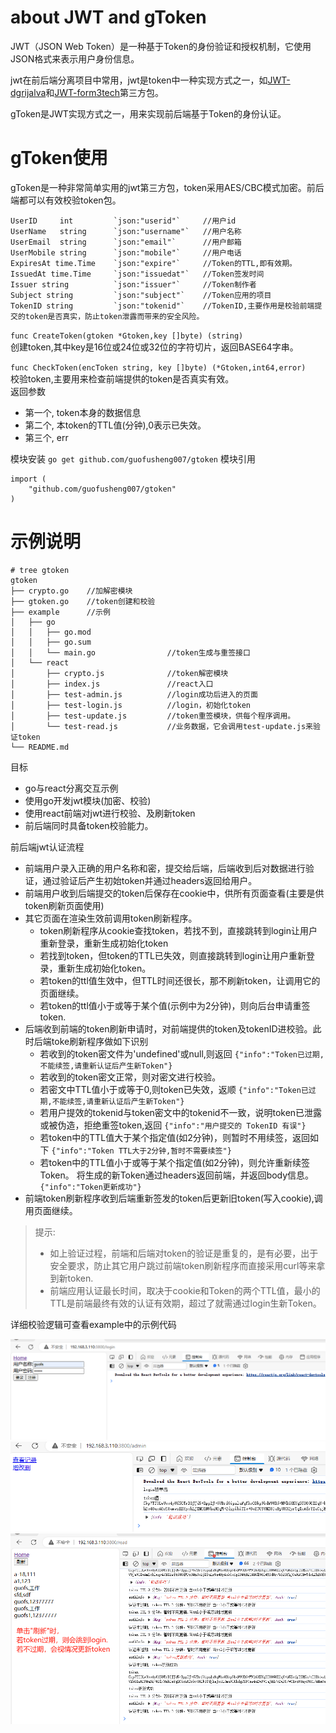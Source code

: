 
# about JWT and gToken
JWT（JSON Web Token）是一种基于Token的身份验证和授权机制，它使用JSON格式来表示用户身份信息。

jwt在前后端分离项目中常用，jwt是token中一种实现方式之一，如[JWT-dgrijalva](https://pkg.go.dev/github.com/dgrijalva/jwt-go)和[JWT-form3tech](https://pkg.go.dev/github.com/form3tech-oss/jwt-go@v3.2.5+incompatible#section-documentation)第三方包。


gToken是JWT实现方式之一，用来实现前后端基于Token的身份认证。

# gToken使用
gToken是一种非常简单实用的jwt第三方包，token采用AES/CBC模式加密。前后端都可以有效校验token包。
```text
UserID     int         `json:"userid"`     //用户id
UserName   string      `json:"username"`   //用户名称
UserEmail  string      `json:"email"`      //用户邮箱
UserMobile string      `json:"mobile"`     //用户电话
ExpiresAt time.Time    `json:"expire"`     //Token的TTL,即有效期。
IssuedAt time.Time     `json:"issuedat"`   //Token签发时间
Issuer string          `json:"issuer"`     //Token制作者
Subject string         `json:"subject"`    //Token应用的项目
TokenID string         `json:"tokenid"`    //TokenID,主要作用是校验前端提交的token是否真实，防止token泄露而带来的安全风险。
```

`func CreateToken(gtoken *Gtoken,key []byte) (string)`       
创建token,其中key是16位或24位或32位的字符切片，返回BASE64字串。

`func CheckToken(encToken string, key []byte) (*Gtoken,int64,error)`      
校验token,主要用来检查前端提供的token是否真实有效。         
返回参数     
- 第一个, token本身的数据信息
- 第二个, 本token的TTL值(分钟),0表示已失效。
- 第三个, err

模块安装
`go get github.com/guofusheng007/gtoken`
模块引用
```text
import (
	"github.com/guofusheng007/gtoken"
)
```

# 示例说明
```text
# tree gtoken
gtoken
├── crypto.go    //加解密模块
├── gtoken.go    //token创建和校验
├── example      //示例
│   ├── go
│   │   ├── go.mod
│   │   ├── go.sum
│   │   └── main.go                //token生成与重签接口
│   └── react
│       ├── crypto.js              //token解密模块
│       ├── index.js               //react入口
│       ├── test-admin.js          //login成功后进入的页面
│       ├── test-login.js          //login，初始化token
│       ├── test-update.js         //token重签模块，供每个程序调用。
│       └── test-read.js           //业务数据，它会调用test-update.js来验证token
└── README.md
```

目标
- go与react分离交互示例
- 使用go开发jwt模块(加密、校验)
- 使用react前端对jwt进行校验、及刷新token
- 前后端同时具备token校验能力。


前后端jwt认证流程
- 前端用户录入正确的用户名称和密，提交给后端，后端收到后对数据进行验证，通过验证后产生初始token并通过headers返回给用户。
- 前端用户收到后端提交的token后保存在cookie中，供所有页面查看(主要是供token刷新页面使用)
- 其它页面在渲染生效前调用token刷新程序。
  - token刷新程序从cookie查找token，若找不到，直接跳转到login让用户重新登录，重新生成初始化token
  - 若找到token，但token的TTL已失效，则直接跳转到login让用户重新登录，重新生成初始化token。
  - 若token的ttl值生效中，但TTL时间还很长，那不刷新token，让调用它的页面继续。
  - 若token的ttl值小于或等于某个值(示例中为2分钟)，则向后台申请重签token.
- 后端收到前端的token刷新申请时，对前端提供的token及tokenID进校验。此时后端toke刷新程序做如下识别
  - 若收到的token密文件为'undefined'或null,则返回
    `{"info":"Token已过期,不能续签,请重新认证后产生新Token"}`
  - 若收到的token密文正常，则对密文进行校验。
  - 若密文中TTL值小于或等于0,则token已失效，返顺
    `{"info":"Token已过期,不能续签,请重新认证后产生新Token"}`
  - 若用户提效的tokenid与token密文中的tokenid不一致，说明token已泄露或被伪造，拒绝重签token,返回
    `{"info":"用户提交的 TokenID 有误"}`
  - 若token中的TTL值大于某个指定值(如2分钟)，则暂时不用续签，返回如下
    `{"info":"Token TTL大于2分钟,暂时不需要续签"}`
  - 若token中的TTL值小于或等于某个指定值(如2分钟)，则允许重新续签Token。
    将生成的新Token通过headers返回前端，并返回body信息。
    `{"info":"Token更新成功"}`
- 前端token刷新程序收到后端重新签发的token后更新旧token(写入cookie),调用页面继续。

> 提示:
> - 如上验证过程，前端和后端对token的验证是重复的，是有必要，出于安全要求，防止其它用户跳过前端token刷新程序而直接采用curl等来拿到新token.
> - 前端应用认证最长时间，取决于cookie和Token的两个TTL值，最小的TTL是前端最终有效的认证有效期，超过了就需通过login生新Token。


详细校验逻辑可查看example中的示例代码

<img  src='img/test1.png' />
<img  src='img/test2.png' />
<img  src='img/test3.png' />





